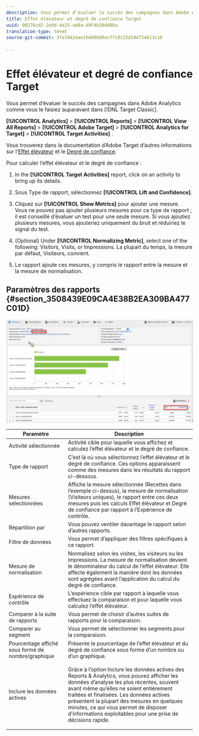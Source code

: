 ```yaml
---
description: Vous permet d’évaluer le succès des campagnes dans Adobe Analytics comme vous le faisiez auparavant dans Target Classic.
title: Effet élévateur et degré de confiance Target
uuid: 00276cd2-2e0d-4a25-ae8a-d9f4b30dd8ba
translation-type: tm+mt
source-git-commit: 3fe3442eae1bdd8b90acffc9c25d184714613c16

---
```



# Effet élévateur et degré de confiance Target

Vous permet d’évaluer le succès des campagnes dans Adobe Analytics comme vous le faisiez auparavant dans [!DNL Target Classic].

**[!UICONTROL Analytics]** > **[!UICONTROL Reports]** > **[!UICONTROL View All Reports]** > **[!UICONTROL Adobe Target]** > **[!UICONTROL Analytics for Target]** > **[!UICONTROL Target Activities]** .

Vous trouverez dans la documentation d’Adobe Target d’autres informations sur l’[Effet élévateur](https://docs.adobe.com/content/help/en/target/using/administer/preferences/estimating-lift-in-revenue.html) et le [Degré de confiance](https://docs.adobe.com/help/en/target/using/reports/settings/average-lift-bounds-and-confidence-interval.html).

Pour calculer l’effet élévateur et le degré de confiance :

1. In the **[!UICONTROL Target Activities]** report, click on an activity to bring up its details.
1. Sous Type de rapport, sélectionnez **[!UICONTROL Lift and Confidence]**.
1. Cliquez sur **[!UICONTROL Show Metrics]** pour ajouter une mesure. Vous ne pouvez pas ajouter plusieurs mesures pour ce type de rapport ; il est conseillé d’évaluer un test pour une seule mesure. Si vous ajoutiez plusieurs mesures, vous ajouteriez uniquement du bruit et réduiriez le signal du test.
1. (Optional) Under **[!UICONTROL Normalizing Metric]**, select one of the following: Visitors, Visits, or Impressions. La plupart du temps, la mesure par défaut, Visiteurs, convient.

1. Le rapport ajoute ces mesures, y compris le rapport entre la mesure et la mesure de normalisation.

## Paramètres des rapports  {#section_3508439E09CA4E38B2EA309BA477C01D}

![](assets/lift_confidence_ui.png)

<table id="table_0FBB257C96454CDA82D487DC68459C13"> 
 <thead> 
  <tr> 
   <th colname="col1" class="entry"> Paramètre </th> 
   <th colname="col2" class="entry"> Description </th> 
  </tr> 
 </thead>
 <tbody> 
  <tr> 
   <td colname="col1"> Activité sélectionnée </td> 
   <td colname="col2"> Activité cible pour laquelle vous affichez et calculez l’effet élévateur et le degré de confiance. </td> 
  </tr> 
  <tr> 
   <td colname="col1"> Type de rapport </td> 
   <td colname="col2"> C’est là où vous sélectionnez l’effet élévateur et le degré de confiance. Ces options apparaissent comme des mesures dans les résultats du rapport ci-dessous. </td> 
  </tr> 
  <tr> 
   <td colname="col1"> Mesures sélectionnées </td> 
   <td colname="col2"> Affiche la mesure sélectionnée (Recettes dans l’exemple ci-dessus), la mesure de normalisation (Visiteurs uniques), le rapport entre ces deux mesures puis les calculs Effet élévateur et Degré de confiance par rapport à l’Expérience de contrôle. </td> 
  </tr> 
  <tr> 
   <td colname="col1"> Répartition par </td> 
   <td colname="col2"> Vous pouvez ventiler davantage le rapport selon d’autres rapports. </td> 
  </tr> 
  <tr> 
   <td colname="col1"> Filtre de données </td> 
   <td colname="col2"> Vous permet d’appliquer des filtres spécifiques à ce rapport. </td> 
  </tr> 
  <tr> 
   <td colname="col1"> Mesure de normalisation </td> 
   <td colname="col2"> Normalisez selon les visites, les visiteurs ou les impressions. La mesure de normalisation devient le dénominateur du calcul de l’effet élévateur. Elle affecte également la manière dont les données sont agrégées avant l’application du calcul du degré de confiance. </td> 
  </tr> 
  <tr> 
   <td colname="col1"> Expérience de contrôle </td> 
   <td colname="col2"> L’expérience cible par rapport à laquelle vous effectuez la comparaison et pour laquelle vous calculez l’effet élévateur. </td> 
  </tr> 
  <tr> 
   <td colname="col1"> Comparer à la suite de rapports </td> 
   <td colname="col2"> Vous permet de choisir d’autres suites de rapports pour la comparaison. </td> 
  </tr> 
  <tr> 
   <td colname="col1"> Comparer au segment </td> 
   <td colname="col2"> Vous permet de sélectionner les segments pour la comparaison. </td> 
  </tr> 
  <tr> 
   <td colname="col1"> Pourcentage affiché sous forme de nombre/graphique </td> 
   <td colname="col2"> Présente le pourcentage de l’effet élévateur et du degré de confiance sous forme d’un nombre ou d’un graphique. </td> 
  </tr> 
  <tr> 
   <td colname="col1"> Inclure les données actives </td> 
   <td colname="col2"> <p>Grâce à l’option Inclure les données actives des Reports &amp; Analytics, vous pouvez afficher les données d’analyse les plus récentes, souvent avant même qu’elles ne soient entièrement traitées et finalisées. Les données actives présentent la plupart des mesures en quelques minutes, ce qui vous permet de disposer d’informations exploitables pour une prise de décisions rapide. </p> </td> 
  </tr> 
 </tbody> 
</table>


